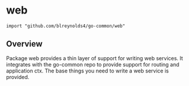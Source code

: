 

# web
`import "github.com/blreynolds4/go-common/web"`

## Overview
Package web provides a thin layer of support for writing web services. It
integrates with the go-common repo to provide support for routing and
application ctx. The base things you need to write a web service is
provided.
